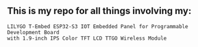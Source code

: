 ## This is my repo for all things involving my:
    LILYGO T-Embed ESP32-S3 IOT Embedded Panel for Programmable Development Board 
    with 1.9-inch IPS Color TFT LCD TTGO Wireless Module 

